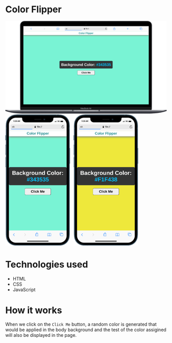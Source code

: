 # Color Flipper

<img src="./Output/desktop.png">
<img src="./Output/mobile1.png " width = "40%"> &nbsp;
<img src="./Output/mobile2.png " width = "40%">

# Technologies used
- HTML
- CSS
- JavaScript

# How it works
When we click on the `Click Me` button, a random color is generated that would be applied in the body background and the test of the color assigined will also be displayed in the page.